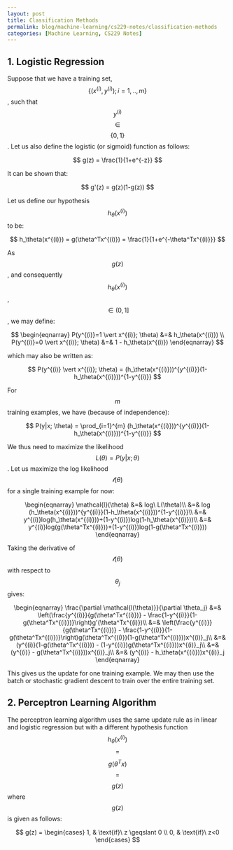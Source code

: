 ```yaml
---
layout: post
title: Classification Methods
permalink: blog/machine-learning/cs229-notes/classification-methods
categories: [Machine Learning, CS229 Notes]
---
```


## 1\. Logistic Regression

Suppose that we have a training set, $$\{(x^{(i)}, y^{(i)}); i=1,..,m\}$$, such that $$y^{(i)}$$ $$\in$$ $${\{0,1\}}$$. Let us also define the logistic (or sigmoid) function as follows:

<center>$$ g(z) = \frac{1}{1+e^{-z}} $$</center>

It can be shown that:

<center>$$ g'(z) = g(z)(1-g(z)) $$</center>

Let us define our hypothesis $$h_\theta(x^{(i)})$$ to be:

<center>$$ h_\theta(x^{(i)}) = g(\theta^Tx^{(i)}) = \frac{1}{1+e^{-\theta^Tx^{(i)}}} $$</center>

As $$g(z)$$, and consequently $$h_\theta(x^{(i)})$$, $$\in (0,1]$$, we may define:

<center>$$ \begin{eqnarray} P(y^{(i)}=1 \vert x^{(i)}; \theta) &=& h_\theta(x^{(i)}) \\ P(y^{(i)}=0 \vert x^{(i)}; \theta) &=& 1 - h_\theta(x^{(i)}) \end{eqnarray} $$</center>

which may also be written as:

<center>$$ P(y^{(i)} \vert x^{(i)}; \theta) = (h_\theta(x^{(i)}))^{y^{(i)}}(1-h_\theta(x^{(i)}))^{1-y^{(i)}} $$</center>

For $$m$$ training examples, we have (because of independence):

<center>$$ P(y|x; \theta) = \prod_{i=1}^{m} (h_\theta(x^{(i)}))^{y^{(i)}}(1-h_\theta(x^{(i)}))^{1-y^{(i)}} $$</center>

We thus need to maximize the likelihood $$L(\theta) = P(y \vert x; \theta)$$. Let us maximize the log likelihood $$\mathcal{l}(\theta)$$ for a single training example for now:

<center>\begin{eqnarray} \mathcal{l}(\theta) &=& log\ L(\theta)\\ &=& log (h_\theta(x^{(i)}))^{y^{(i)}}(1-h_\theta(x^{(i)}))^{1-y^{(i)}}\\ &=& y^{(i)}log(h_\theta(x^{(i)}))+(1-y^{(i)})log(1-h_\theta(x^{(i)}))\\ &=& y^{(i)}log(g(\theta^Tx^{(i)}))+(1-y^{(i)})log(1-g(\theta^Tx^{(i)})) \end{eqnarray}</center>

Taking the derivative of $$\mathcal{l}(\theta)$$ with respect to $$\theta_{j}$$ gives:

<center>\begin{eqnarray} \frac{\partial \mathcal{l(\theta)}}{\partial \theta_j} &=& \left(\frac{y^{(i)}}{g(\theta^Tx^{(i)})} - \frac{1-y^{(i)}}{1-g(\theta^Tx^{(i)})}\right)g'(\theta^Tx^{(i)})\\ &=& \left(\frac{y^{(i)}}{g(\theta^Tx^{(i)})} - \frac{1-y^{(i)}}{1-g(\theta^Tx^{(i)})}\right)g(\theta^Tx^{(i)})(1-g(\theta^Tx^{(i)}))x^{(i)}_j\\ &=& (y^{(i)}(1-g(\theta^Tx^{(i)})) - (1-y^{(i)})g(\theta^Tx^{(i)}))x^{(i)}_j\\ &=& (y^{(i)} - g(\theta^Tx^{(i)}))x^{(i)}_j\\ &=& (y^{(i)} - h_\theta(x^{(i)}))x^{(i)}_j \end{eqnarray}</center>

This gives us the update for one training example. We may then use the batch or stochastic gradient descent to train over the entire training set.

## 2\. Perceptron Learning Algorithm

The perceptron learning algorithm uses the same update rule as in linear and logistic regression but with a different hypothesis function $$h_\theta(x^{(i)})$$ $$=$$ $$g(\theta^Tx)$$ $$=$$ $$g(z)$$ where $$g(z)​$$ is given as follows:

<center>$$ g(z) = \begin{cases} 1, & \text{if}\ z \geqslant 0 \\ 0, & \text{if}\ z<0 \end{cases} $$</center>
